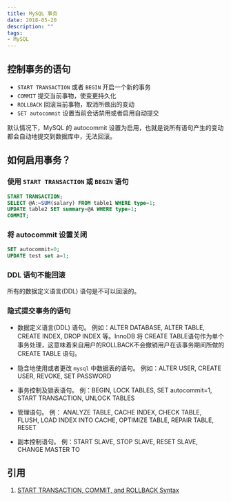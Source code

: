 ```yaml
---
title: MySQL 事务
date: 2018-05-20
description: ""
tags:
- MySQL
---
```


## 控制事务的语句

- `START TRANSACTION` 或者 `BEGIN` 开启一个新的事务
- `COMMIT` 提交当前事物，使变更持久化
- `ROLLBACK` 回滚当前事物，取消所做出的变动
- `SET autocommit` 设置当前会话禁用或者启用自动提交

默认情况下，MySQL 的 autocommit 设置为启用，也就是说所有语句产生的变动都会自动地提交到数据库中，无法回滚。

## 如何启用事务？

### 使用 `START TRANSACTION` 或 `BEGIN` 语句

```SQL
START TRANSACTION;
SELECT @A:=SUM(salary) FROM table1 WHERE type=1;
UPDATE table2 SET summary=@A WHERE type=1;
COMMIT;
```

### 将 autocommit 设置关闭

```SQL
SET autocommit=0;
UPDATE test set a=1;
```

### DDL 语句不能回滚

所有的数据定义语言(DDL) 语句是不可以回滚的。

### 隐式提交事务的语句

- 数据定义语言(DDL) 语句。
例如：ALTER DATABASE, ALTER TABLE, CREATE INDEX, DROP INDEX 等。InnoDB 将 CREATE TABLE语句作为单个事务处理，这意味着来自用户的ROLLBACK不会撤销用户在该事务期间所做的 CREATE TABLE 语句。

- 隐含地使用或者更改 `mysql` 中数据表的语句。
例如：ALTER USER, CREATE USER, REVOKE, SET PASSWORD

- 事务控制及锁表语句。
例：BEGIN, LOCK TABLES, SET autocommit=1, START TRANSACTION, UNLOCK TABLES

- 管理语句。
例： ANALYZE TABLE, CACHE INDEX, CHECK TABLE, FLUSH, LOAD INDEX INTO CACHE, OPTIMIZE TABLE, REPAIR TABLE, RESET

- 副本控制语句。
例：START SLAVE, STOP SLAVE, RESET SLAVE, CHANGE MASTER TO

## 引用

1. [START TRANSACTION, COMMIT, and ROLLBACK Syntax](https://dev.mysql.com/doc/refman/5.7/en/sql-syntax-transactions.html)
